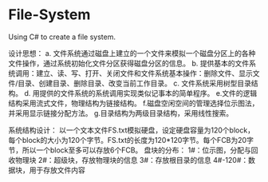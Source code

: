 # File-System
Using C# to create a file system.

设计思想：
a. 文件系统通过磁盘上建立的一个文件来模拟一个磁盘分区上的各种文件操作，通过系统初始化文件分区获得磁盘分区的信息。 
b. 提供基本的文件系统调用：建立、读、写、打开、关闭文件和文件系统基本操作：删除文件、显示文件/目录、创建目录、删除目录、改变当前工作目录。 
c. 文件系统采用树型目录结构。 
d. 用提供的文件系统的系统调用实现类似记事本的简单程序。
e.文件的逻辑结构采用流式文件，物理结构为链接结构。
f.磁盘空闲空间的管理选择位示图法，并采用显示链接分配方法。
g.目录结构为两级目录结构，采用线性搜索。

系统结构设计：
以一个文本文件FS.txt模拟硬盘，设定硬盘容量为120个block，每个block的大小为120个字节。FS.txt的长度为120*120字节。每个FCB为20字节，所以一个block至多可以存放6个FCB。
        盘块的分布：
        1#：位示图，分配与回收物理块
        2#：超级块，存放物理块的信息
        3#：存放根目录的信息
        4#-120#：数据块，用于存放文件内容

